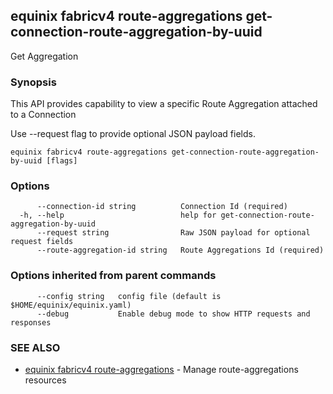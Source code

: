## equinix fabricv4 route-aggregations get-connection-route-aggregation-by-uuid

Get Aggregation

### Synopsis

This API provides capability to view a specific Route Aggregation attached to a Connection

Use --request flag to provide optional JSON payload fields.

```
equinix fabricv4 route-aggregations get-connection-route-aggregation-by-uuid [flags]
```

### Options

```
      --connection-id string          Connection Id (required)
  -h, --help                          help for get-connection-route-aggregation-by-uuid
      --request string                Raw JSON payload for optional request fields
      --route-aggregation-id string   Route Aggregations Id (required)
```

### Options inherited from parent commands

```
      --config string   config file (default is $HOME/equinix/equinix.yaml)
      --debug           Enable debug mode to show HTTP requests and responses
```

### SEE ALSO

* [equinix fabricv4 route-aggregations](equinix_fabricv4_route-aggregations.md)	 - Manage route-aggregations resources

